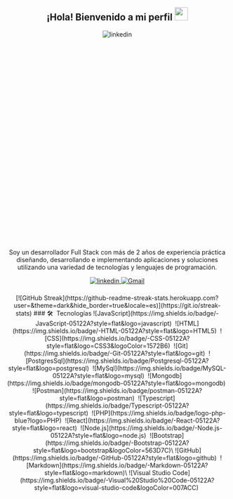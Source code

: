 <div align="center">
  <h2>¡Hola! Bienvenido a mi perfil <img src="https://github.com/abdoachhoubi/abdoachhoubi/blob/main/gifs/Hi.gif" width="30"></h2>
  <div style="width:100%;height:0;padding-bottom:89%;position:relative;">
    <img src="https://giphy.com/embed/MYI6NK4JOGpOzOriEg" alt="linkedin" style="margin-bottom: 5px;" />
</div>

<br />
<br />

Soy un desarrollador Full Stack con más de 2 años de experiencia práctica diseñando, desarrollando e implementando aplicaciones y soluciones utilizando una variedad de tecnologías y lenguajes de programación.

<a href="https://www.linkedin.com/public-profile/settings?trk=d_flagship3_profile_self_view_public_profile" target="_blank">
  <img src="https://img.shields.io/badge/linkedin-%2300acee.svg?color=405DE6&style=for-the-badge&logo=linkedin&logoColor=white" alt="linkedin" style="margin-bottom: 5px;" />
</a> 

<a target="_blank" href="mailto:jhoneinsteing@gmail.com">
  <img src="https://img.shields.io/badge/-Gmail-D14836?style=for-the-badge&logo=Gmail&logoColor=white" alt="Gmail"></img>
</a>

<br />
<br />
[![GitHub Streak](https://github-readme-streak-stats.herokuapp.com?user=&theme=dark&hide_border=true&locale=es)](https://git.io/streak-stats)
### 🛠 &nbsp;Tecnologías
![JavaScript](https://img.shields.io/badge/-JavaScript-05122A?style=flat&logo=javascript)&nbsp;
![HTML](https://img.shields.io/badge/-HTML-05122A?style=flat&logo=HTML5)&nbsp;
![CSS](https://img.shields.io/badge/-CSS-05122A?style=flat&logo=CSS3&logoColor=1572B6)&nbsp;
![Git](https://img.shields.io/badge/-Git-05122A?style=flat&logo=git)&nbsp;
![PostgresSql](https://img.shields.io/badge/Postgresql-05122A?style=flat&logo=postgresql)&nbsp;
![MySql](https://img.shields.io/badge/MySQL-05122A?style=flat&logo=mysql)&nbsp;
![Mongodb](https://img.shields.io/badge/mongodb-05122A?style=flat&logo=mongodb)&nbsp;
![Postman](https://img.shields.io/badge/postman-05122A?style=flat&logo=postman)&nbsp;
![Typescript](https://img.shields.io/badge/Typescript-05122A?style=flat&logo=typescript)&nbsp;
![PHP](https://img.shields.io/badge/logo-php-blue?logo=PHP)&nbsp;
![React](https://img.shields.io/badge/-React-05122A?style=flat&logo=react)&nbsp;
![Node.js](https://img.shields.io/badge/-Node.js-05122A?style=flat&logo=node.js)&nbsp;
![Bootstrap](https://img.shields.io/badge/-Bootstrap-05122A?style=flat&logo=bootstrap&logoColor=563D7C)\
![GitHub](https://img.shields.io/badge/-GitHub-05122A?style=flat&logo=github)&nbsp;
![Markdown](https://img.shields.io/badge/-Markdown-05122A?style=flat&logo=markdown)\
![Visual Studio Code](https://img.shields.io/badge/-Visual%20Studio%20Code-05122A?style=flat&logo=visual-studio-code&logoColor=007ACC)&nbsp;
